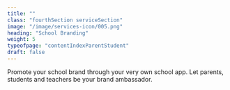 ```yaml
---
title: ""
class: "fourthSection serviceSection"
image: "/image/services-icon/005.png"
heading: "School Branding"
weight: 5
typeofpage: "contentIndexParentStudent"
draft: false
---
```


Promote your school brand through your very own school app. Let parents, students and teachers be your brand ambassador.
